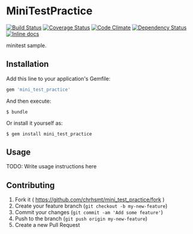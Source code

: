 # MiniTestPractice 

[![Build Status](https://travis-ci.org/chrhsmt/mini_test_practice.svg?branch=master)](https://travis-ci.org/chrhsmt/mini_test_practice) [![Coverage Status](https://coveralls.io/repos/chrhsmt/mini_test_practice/badge.png?branch=master)](https://coveralls.io/r/chrhsmt/mini_test_practice?branch=master) [![Code Climate](https://codeclimate.com/repos/546ddbe869568032b205a32b/badges/9fb87c485eaeeae00e72/gpa.svg)](https://codeclimate.com/repos/546ddbe869568032b205a32b/feed) [![Dependency Status](https://gemnasium.com/chrhsmt/mini_test_practice.svg)](https://gemnasium.com/chrhsmt/mini_test_practice) [![Inline docs](http://inch-ci.org/github/chrhsmt/mini_test_practice.svg?branch=master)](http://inch-ci.org/github/chrhsmt/mini_test_practice)

minitest sample.

## Installation

Add this line to your application's Gemfile:

```ruby
gem 'mini_test_practice'
```

And then execute:

    $ bundle

Or install it yourself as:

    $ gem install mini_test_practice

## Usage

TODO: Write usage instructions here

## Contributing

1. Fork it ( https://github.com/chrhsmt/mini_test_practice/fork )
2. Create your feature branch (`git checkout -b my-new-feature`)
3. Commit your changes (`git commit -am 'Add some feature'`)
4. Push to the branch (`git push origin my-new-feature`)
5. Create a new Pull Request
